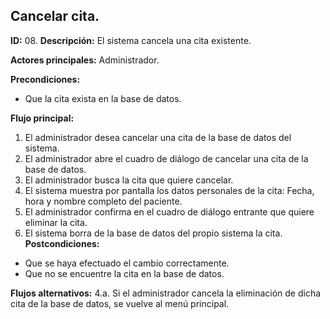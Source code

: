## Cancelar cita.

**ID:** 08.
**Descripción:** El sistema cancela una cita existente.

**Actores principales:** Administrador.

**Precondiciones:**
* Que la cita exista en la base de datos.

**Flujo principal:**
1. El administrador desea cancelar una cita de la base de datos del sistema.
1. El administrador abre el cuadro de diálogo de cancelar una cita de la base de datos.
1. El administrador busca la cita que quiere cancelar.
1. El sistema muestra por pantalla los datos personales de la cita: Fecha, hora y nombre completo del paciente.
1. El administrador confirma en el cuadro de diálogo entrante que quiere eliminar la cita.
1. El sistema borra de la base de datos del propio sistema la cita. 
**Postcondiciones:**
* Que se haya efectuado el cambio correctamente.
* Que no se encuentre la cita en la base de datos.

**Flujos alternativos:**
4.a. Si el administrador cancela la eliminación de dicha cita de la base de datos, se vuelve al menú principal.
